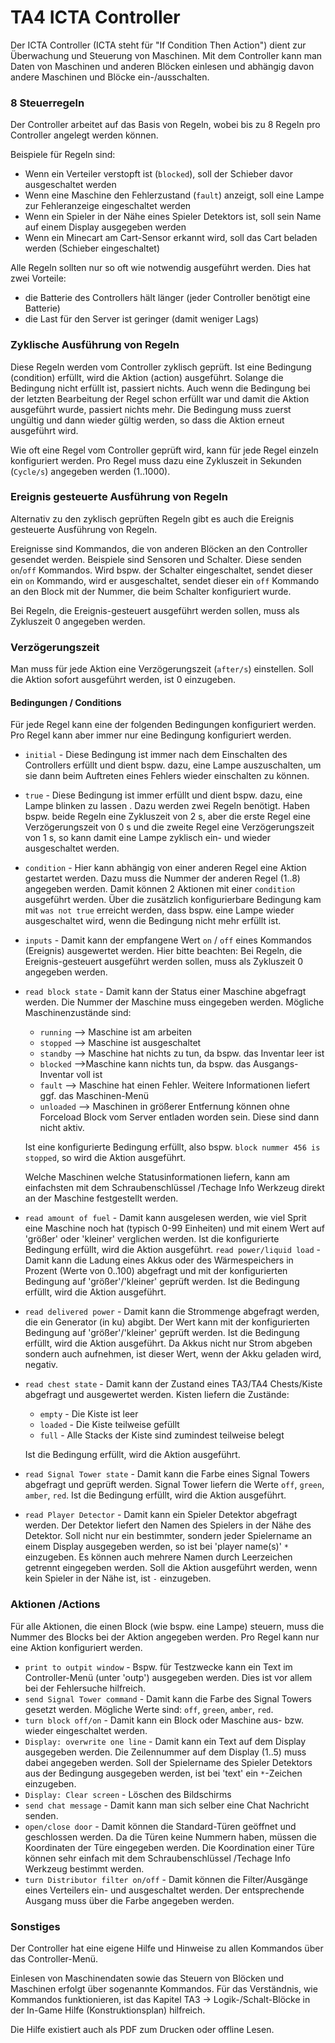 # TA4 ICTA Controller

Der ICTA Controller (ICTA steht für "If Condition Then Action") dient zur Überwachung und Steuerung von Maschinen. Mit dem Controller kann man Daten von Maschinen und anderen Blöcken einlesen und abhängig davon andere Maschinen und Blöcke ein-/ausschalten.

### 8 Steuerregeln

Der Controller arbeitet auf das Basis von Regeln, wobei bis zu 8 Regeln pro Controller angelegt werden können.

Beispiele für Regeln sind:

- Wenn ein Verteiler verstopft ist (```blocked```), soll der Schieber davor ausgeschaltet werden
- Wenn eine Maschine den Fehlerzustand (`fault`) anzeigt, soll eine Lampe zur Fehleranzeige eingeschaltet werden
- Wenn ein Spieler in der Nähe eines Spieler Detektors ist, soll sein Name auf einem Display ausgegeben werden
- Wenn ein Minecart am Cart-Sensor erkannt wird, soll das Cart beladen werden (Schieber eingeschaltet)

Alle Regeln sollten nur so oft wie notwendig ausgeführt werden. Dies hat zwei Vorteile:

- die Batterie des Controllers hält länger (jeder Controller benötigt eine Batterie)
- die Last für den Server ist geringer (damit weniger Lags)

### Zyklische Ausführung von Regeln

Diese Regeln werden vom Controller zyklisch geprüft. Ist eine Bedingung (condition) erfüllt, wird die Aktion (action) ausgeführt. Solange die Bedingung nicht erfüllt ist, passiert nichts. Auch wenn die Bedingung bei der letzten Bearbeitung der Regel schon erfüllt war und damit die Aktion ausgeführt wurde, passiert nichts mehr. Die Bedingung muss zuerst ungültig und dann wieder gültig werden, so dass die Aktion erneut ausgeführt wird.

Wie oft eine Regel vom Controller geprüft wird, kann für jede Regel einzeln konfiguriert werden. Pro Regel muss dazu eine Zykluszeit in Sekunden (`Cycle/s`) angegeben werden (1..1000). 

### Ereignis gesteuerte Ausführung von Regeln

Alternativ zu den zyklisch geprüften Regeln gibt es auch die Ereignis gesteuerte Ausführung von Regeln.

Ereignisse sind Kommandos, die von anderen Blöcken an den Controller gesendet werden. Beispiele sind Sensoren und Schalter. Diese senden `on`/`off` Kommandos. Wird bspw. der Schalter eingeschaltet, sendet dieser ein `on` Kommando, wird er ausgeschaltet, sendet dieser ein `off` Kommando an den Block mit der Nummer, die beim Schalter konfiguriert wurde.

Bei Regeln, die Ereignis-gesteuert ausgeführt werden sollen, muss als Zykluszeit 0 angegeben werden.

### Verzögerungszeit 

Man muss für jede Aktion eine Verzögerungszeit (```after/s```) einstellen. Soll die Aktion sofort ausgeführt werden, ist 0 einzugeben.

#### Bedingungen / Conditions

Für jede Regel kann eine der folgenden Bedingungen konfiguriert werden. Pro Regel kann aber immer nur eine Bedingung konfiguriert werden.

- `initial` - Diese Bedingung ist immer nach dem Einschalten des Controllers erfüllt und dient bspw. dazu, eine Lampe auszuschalten, um sie dann beim Auftreten eines Fehlers wieder einschalten zu können.

- `true` - Diese Bedingung ist immer erfüllt und dient bspw. dazu, eine Lampe blinken zu lassen . Dazu werden zwei Regeln benötigt. Haben bspw. beide Regeln eine Zykluszeit von 2 s, aber die erste Regel eine Verzögerungszeit von 0 s und die zweite Regel eine Verzögerungszeit von 1 s, so kann damit eine Lampe zyklisch ein- und wieder ausgeschaltet werden.

- `condition` - Hier kann abhängig von einer anderen Regel eine Aktion gestartet werden. Dazu muss die Nummer der anderen Regel (1..8) angegeben werden. Damit können 2 Aktionen mit einer `condition` ausgeführt werden. Über die zusätzlich konfigurierbare Bedingung kam mit  `was not true` erreicht werden, dass bspw. eine Lampe wieder ausgeschaltet wird, wenn die Bedingung nicht mehr erfüllt ist.

- `inputs` - Damit kann der empfangene Wert `on` / `off` eines Kommandos (Ereignis) ausgewertet werden.  Hier bitte beachten: Bei Regeln, die Ereignis-gesteuert ausgeführt werden sollen, muss als Zykluszeit 0 angegeben werden.

- `read block state` - Damit kann der Status einer Maschine abgefragt werden. Die Nummer der Maschine muss eingegeben werden. Mögliche Maschinenzustände sind:
  
    - `running` --> Maschine ist am arbeiten
    - `stopped` --> Maschine ist ausgeschaltet
    - `standby` --> Maschine hat nichts zu tun, da bspw. das Inventar leer ist
    - `blocked` -->Maschine kann nichts tun, da bspw. das Ausgangs-Inventar voll ist
    - `fault` --> Maschine hat einen Fehler. Weitere Informationen liefert ggf. das Maschinen-Menü
    - `unloaded` --> Maschinen in größerer Entfernung können ohne Forceload Block vom Server entladen worden sein. Diese sind dann nicht aktiv.
    
    Ist eine konfigurierte Bedingung erfüllt, also bspw. `block nummer 456 is stopped`, so wird die Aktion ausgeführt.
    
    Welche Maschinen welche Statusinformationen liefern, kann am einfachsten mit dem Schraubenschlüssel /Techage Info Werkzeug direkt an der Maschine festgestellt werden.

- `read amount of fuel` - Damit kann ausgelesen werden, wie viel Sprit eine Maschine noch hat (typisch 0-99 Einheiten) und mit einem Wert auf 'größer' oder 'kleiner' verglichen werden. Ist die konfigurierte Bedingung erfüllt, wird die Aktion ausgeführt.
    `read power/liquid load` - Damit kann die Ladung eines Akkus oder des Wärmespeichers in Prozent (Werte von 0..100) abgefragt und mit der konfigurierten Bedingung auf 'größer'/'kleiner' geprüft werden. Ist die Bedingung erfüllt, wird die Aktion ausgeführt.

- `read delivered power` - Damit kann die Strommenge abgefragt werden, die ein Generator (in ku) abgibt. Der Wert kann mit der konfigurierten Bedingung auf 'größer'/'kleiner' geprüft werden. Ist die Bedingung erfüllt, wird die Aktion ausgeführt. Da Akkus nicht nur Strom abgeben sondern auch aufnehmen, ist dieser Wert, wenn der Akku geladen wird, negativ.

- `read chest state` - Damit kann der Zustand eines TA3/TA4  Chests/Kiste abgefragt und ausgewertet werden. Kisten liefern die Zustände:

    - `empty` - Die Kiste ist leer
    - `loaded` - Die Kiste teilweise gefüllt
    - `full` - Alle Stacks der Kiste sind zumindest teilweise belegt

    Ist die Bedingung erfüllt, wird die Aktion ausgeführt.

- `read Signal Tower state` - Damit kann die Farbe eines Signal Towers abgefragt und geprüft werden. Signal Tower liefern die Werte `off`, `green`, `amber`, `red`. Ist die Bedingung erfüllt, wird die Aktion ausgeführt.

- `read Player Detector` - Damit kann ein Spieler Detektor abgefragt werden. Der Detektor liefert den Namen des Spielers in der Nähe des Detektor. Soll nicht nur ein bestimmter, sondern jeder Spielername an einem Display ausgegeben werden, so ist bei 'player name(s)'  `*` einzugeben.
    Es können auch mehrere Namen durch Leerzeichen getrennt eingegeben werden. Soll die Aktion ausgeführt werden, wenn kein Spieler in der Nähe ist, ist `-` einzugeben.

### Aktionen /Actions

Für alle Aktionen, die einen Block (wie bspw. eine Lampe) steuern, muss die Nummer des Blocks bei der Aktion angegeben werden. Pro Regel kann nur eine Aktion konfiguriert werden.

- `print to outpit window` - Bspw. für Testzwecke kann ein Text im Controller-Menü (unter 'outp') ausgegeben werden. Dies ist vor allem bei der Fehlersuche hilfreich.
- `send Signal Tower command` - Damit kann die Farbe des Signal Towers gesetzt werden. Mögliche Werte sind: `off`, `green`, `amber`, `red`. 
- `turn block off/on` - Damit kann ein Block oder Maschine aus- bzw. wieder eingeschaltet werden.
- `Display: overwrite one line` - Damit kann ein Text auf dem Display ausgegeben werden. Die Zeilennummer auf dem Display (1..5) muss dabei angegeben werden.
  Soll der Spielername des Spieler Detektors aus der Bedingung ausgegeben werden, ist bei 'text' ein
   `*`-Zeichen einzugeben.
- `Display: Clear screen` - Löschen des Bildschirms
- `send chat message` - Damit kann man sich selber eine Chat Nachricht senden.
- `open/close door` - Damit können die Standard-Türen geöffnet und geschlossen werden. Da die Türen keine Nummern haben, müssen die Koordinaten der Türe eingegeben werden. Die Koordination einer Türe können sehr einfach mit dem Schraubenschlüssel /Techage Info Werkzeug bestimmt werden.
- `turn Distributor filter on/off` - Damit können die Filter/Ausgänge eines Verteilers ein- und ausgeschaltet werden. Der entsprechende  Ausgang muss über die Farbe angegeben werden.

### Sonstiges

Der Controller hat eine eigene Hilfe und Hinweise zu allen Kommandos über das Controller-Menü.

Einlesen von Maschinendaten sowie das Steuern von Blöcken und Maschinen erfolgt über sogenannte Kommandos. Für das Verständnis, wie Kommandos funktionieren, ist das Kapitel TA3 -> Logik-/Schalt-Blöcke in der In-Game Hilfe (Konstruktionsplan) hilfreich. 

Die Hilfe existiert auch als PDF zum Drucken oder offline Lesen.



